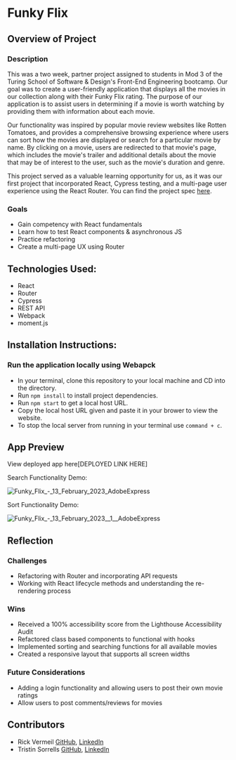 # Funky Flix
## Overview of Project 
### Description

This was a two week, partner project assigned to students in Mod 3 of the Turing School of Software & Design's Front-End Engineering bootcamp. Our goal was to create a user-friendly application that displays all the movies in our collection along with their Funky Flix rating. The purpose of our application is to assist users in determining if a movie is worth watching by providing them with information about each movie.

Our functionality was inspired by popular movie review websites like Rotten Tomatoes, and provides a comprehensive browsing experience where users can sort how the movies are displayed or search for a particular movie by name. By clicking on a movie, users are redirected to that movie's page, which includes the movie's trailer and additional details about the movie that may be of interest to the user, such as the movie's duration and genre.

This project served as a valuable learning opportunity for us, as it was our first project that incorporated React, Cypress testing, and a multi-page user experience using the React Router. You can find the project spec [here](https://frontend.turing.edu/projects/module-3/rancid-tomatillos-v3.html). 

### Goals
- Gain competency with React fundamentals
- Learn how to test React components & asynchronous JS
- Practice refactoring
- Create a multi-page UX using Router

## Technologies Used:
- React 
- Router
- Cypress
- REST API
- Webpack
- moment.js

## Installation Instructions:

### Run the application locally using Webapck
- In your terminal, clone this repository to your local machine and CD into the directory. 
- Run `npm install` to install project dependencies.
- Run `npm start` to get a local host URL. 
- Copy the local host URL given and paste it in your brower to view the website.
- To stop the local server from running in your terminal use `command + c`.


## App Preview

View deployed app here[DEPLOYED LINK HERE]

Search Functionality Demo:

![Funky_Flix_-_13_February_2023_AdobeExpress](https://user-images.githubusercontent.com/109977562/218594737-f5ef70de-cdd0-4681-9204-b62db32136c6.gif)

Sort Functionality Demo:

![Funky_Flix_-_13_February_2023__1__AdobeExpress](https://user-images.githubusercontent.com/109977562/218595345-508c9900-80f1-48fd-97d1-d7a7e410f76a.gif)


## Reflection
### Challenges
- Refactoring with Router and incorporating API requests
- Working with React lifecycle methods and understanding the re-rendering process

### Wins
- Received a 100% accessibility score from the Lighthouse Accessibility Audit
- Refactored class based components to functional with hooks
- Implemented sorting and searching functions for all available movies
- Created a responsive layout that supports all screen widths

### Future Considerations
- Adding a login functionality and allowing users to post their own movie ratings
- Allow users to post comments/reviews for movies

## Contributors
- Rick Vermeil [GitHub](https://github.com/RickV85), [LinkedIn](https://www.linkedin.com/in/rick-vermeil-b93581159/)
- Tristin Sorrells [GitHub](https://github.com/Tristinsorrells1), [LinkedIn](https://www.linkedin.com/in/tristinsorrells/)
